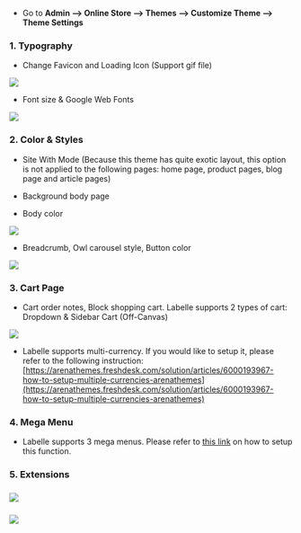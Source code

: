 * Go to **Admin --&gt; Online Store --&gt; Themes --&gt; Customize Theme --&gt; Theme Settings**

### 1. Typography
*    Change Favicon and Loading Icon (Support gif file)


![](/assets/typography-1.png)

*    Font size & Google Web Fonts


![](/assets/typography-2.png)

### 2. Color & Styles
*    Site With Mode (Because this theme has quite exotic layout, this option is not applied to the following pages: home page, product pages, blog page and article pages)

*    Background body page

*    Body color

![](/assets/color-style-1.png)


*    Breadcrumb, Owl carousel style, Button color

![](/assets/color-style-2.png)


### 3. Cart Page

* Cart order notes, Block shopping cart. Labelle supports 2 types of cart: Dropdown & Sidebar Cart \(Off-Canvas\)

![](/assets/cart.jpg)

* Labelle supports multi-currency. If you would like to setup it, please refer to the following instruction: [https://arenathemes.freshdesk.com/solution/articles/6000193967-how-to-setup-multiple-currencies-arenathemes](https://arenathemes.freshdesk.com/solution/articles/6000193967-how-to-setup-multiple-currencies-arenathemes)

### 4. Mega Menu

* Labelle supports 3 mega menus. Please refer to [this link](https://arenathemes.freshdesk.com/solution/articles/6000178155-how-to-setup-mega-menu-arenathemes) on how to setup this function.



### 5. Extensions

### ![](/assets/extension-1.jpg)
### ![](/assets/extension-1-b.jpg)   



